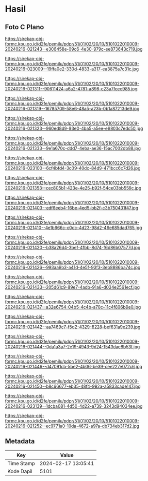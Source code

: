 # Hasil

## Foto C Plano

https://sirekap-obj-formc.kpu.go.id/d2fe/pemilu/pdpr/51/01/02/20/10/5101022010009-20240216-021243--e306458e-09c6-4e30-979c-ee873643c719.jpg

https://sirekap-obj-formc.kpu.go.id/d2fe/pemilu/pdpr/51/01/02/20/10/5101022010009-20240216-023009--19ffa0e2-330d-4833-a317-ea3875a7c31c.jpg

https://sirekap-obj-formc.kpu.go.id/d2fe/pemilu/pdpr/51/01/02/20/10/5101022010009-20240216-021311--90611424-a6a2-4781-a898-c23a7fcec985.jpg

https://sirekap-obj-formc.kpu.go.id/d2fe/pemilu/pdpr/51/01/02/20/10/5101022010009-20240216-021319--16785709-58e6-48a5-a23b-0b1a87213de9.jpg

https://sirekap-obj-formc.kpu.go.id/d2fe/pemilu/pdpr/51/01/02/20/10/5101022010009-20240216-021323--960ed8d9-93e0-4ba5-a5ee-e9803c7edc50.jpg

https://sirekap-obj-formc.kpu.go.id/d2fe/pemilu/pdpr/51/01/02/20/10/5101022010009-20240216-021333--9e1a670c-ddd7-4eba-ae36-15ac7002db88.jpg

https://sirekap-obj-formc.kpu.go.id/d2fe/pemilu/pdpr/51/01/02/20/10/5101022010009-20240216-023100--6cf4bfd4-3c09-40dc-84d9-471bcc6c7d26.jpg

https://sirekap-obj-formc.kpu.go.id/d2fe/pemilu/pdpr/51/01/02/20/10/5101022010009-20240216-021353--cec805b1-423e-4e25-b92f-54ce03bb559c.jpg

https://sirekap-obj-formc.kpu.go.id/d2fe/pemilu/pdpr/51/01/02/20/10/5101022010009-20240216-021403--edf6eeb4-16be-4ed5-bb2f-c3b750431f47.jpg

https://sirekap-obj-formc.kpu.go.id/d2fe/pemilu/pdpr/51/01/02/20/10/5101022010009-20240216-021410--4e1b666c-c0dc-4d23-98d2-46e685dad765.jpg

https://sirekap-obj-formc.kpu.go.id/d2fe/pemilu/pdpr/51/01/02/20/10/5101022010009-20240216-021420--b38a26d4-3bef-41bb-8d74-f6d86b07577d.jpg

https://sirekap-obj-formc.kpu.go.id/d2fe/pemilu/pdpr/51/01/02/20/10/5101022010009-20240216-021426--993aa9b3-a41d-4e5f-93f3-3eb8886ba74c.jpg

https://sirekap-obj-formc.kpu.go.id/d2fe/pemilu/pdpr/51/01/02/20/10/5101022010009-20240216-021433--205d61c9-89e7-4adb-91a6-d034e2561ecf.jpg

https://sirekap-obj-formc.kpu.go.id/d2fe/pemilu/pdpr/51/01/02/20/10/5101022010009-20240216-021437--a32e6754-04b5-4c4b-a70c-11c4f806b9e0.jpg

https://sirekap-obj-formc.kpu.go.id/d2fe/pemilu/pdpr/51/01/02/20/10/5101022010009-20240216-021442--aa7469c7-f5d2-4329-8228-bef631a9e239.jpg

https://sirekap-obj-formc.kpu.go.id/d2fe/pemilu/pdpr/51/01/02/20/10/5101022010009-20240216-021444--0da1a3a7-2e19-4943-9d24-1543dae8b53f.jpg

https://sirekap-obj-formc.kpu.go.id/d2fe/pemilu/pdpr/51/01/02/20/10/5101022010009-20240216-021446--d47091cb-5be2-4b06-be39-cee227e072c6.jpg

https://sirekap-obj-formc.kpu.go.id/d2fe/pemilu/pdpr/51/01/02/20/10/5101022010009-20240216-021450--b8c66677-eb35-48f4-992a-a5833cade147.jpg

https://sirekap-obj-formc.kpu.go.id/d2fe/pemilu/pdpr/51/01/02/20/10/5101022010009-20240216-023139--1dcba081-4d50-4d22-a739-3243d94034ee.jpg

https://sirekap-obj-formc.kpu.go.id/d2fe/pemilu/pdpr/51/01/02/20/10/5101022010009-20240216-021252--ec9771a0-10da-4672-a97a-db734eb317d2.jpg


## Metadata

| Key        | Value               |
| ---------- | ------------------- |
| Time Stamp | 2024-02-17 13:05:41 |
| Kode Dapil | 5101                |



